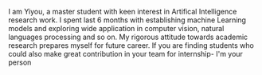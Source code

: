 I am Yiyou, a master student with keen interest in Artifical Intelligence research work. I spent last 6 months with establishing machine Learning models and exploring wide application in computer vision, natural languages processing and so on. My rigorous attitude towards academic research prepares myself for future career. If you are finding students who could also make great contribution in your team for internship- I'm your person
